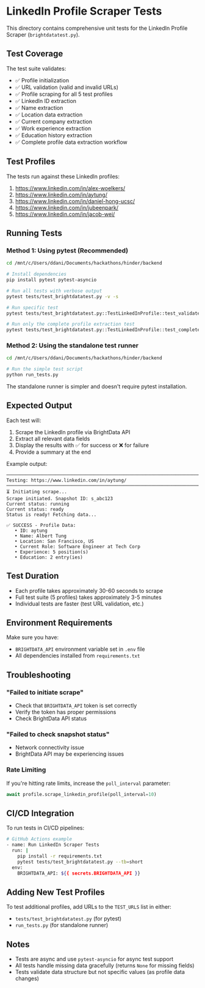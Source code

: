 # LinkedIn Profile Scraper Tests

This directory contains comprehensive unit tests for the LinkedIn Profile Scraper (`brightdatatest.py`).

## Test Coverage

The test suite validates:
- ✅ Profile initialization
- ✅ URL validation (valid and invalid URLs)
- ✅ Profile scraping for all 5 test profiles
- ✅ LinkedIn ID extraction
- ✅ Name extraction
- ✅ Location data extraction
- ✅ Current company extraction
- ✅ Work experience extraction
- ✅ Education history extraction
- ✅ Complete profile data extraction workflow

## Test Profiles

The tests run against these LinkedIn profiles:
1. https://www.linkedin.com/in/alex-woelkers/
2. https://www.linkedin.com/in/aytung/
3. https://www.linkedin.com/in/daniel-hong-ucsc/
4. https://www.linkedin.com/in/jubeenpark/
5. https://www.linkedin.com/in/jacob-wei/

## Running Tests

### Method 1: Using pytest (Recommended)

```bash
cd /mnt/c/Users/ddani/Documents/hackathons/hinder/backend

# Install dependencies
pip install pytest pytest-asyncio

# Run all tests with verbose output
pytest tests/test_brightdatatest.py -v -s

# Run specific test
pytest tests/test_brightdatatest.py::TestLinkedInProfile::test_validate_url_valid -v

# Run only the complete profile extraction test
pytest tests/test_brightdatatest.py::TestLinkedInProfile::test_complete_profile_extraction -v -s
```

### Method 2: Using the standalone test runner

```bash
cd /mnt/c/Users/ddani/Documents/hackathons/hinder/backend

# Run the simple test script
python run_tests.py
```

The standalone runner is simpler and doesn't require pytest installation.

## Expected Output

Each test will:
1. Scrape the LinkedIn profile via BrightData API
2. Extract all relevant data fields
3. Display the results with ✅ for success or ❌ for failure
4. Provide a summary at the end

Example output:
```
────────────────────────────────────────────────────────────────────────────────
Testing: https://www.linkedin.com/in/aytung/
────────────────────────────────────────────────────────────────────────────────
⏳ Initiating scrape...
Scrape initiated. Snapshot ID: s_abc123
Current status: running
Current status: ready
Status is ready! Fetching data...

✅ SUCCESS - Profile Data:
   • ID: aytung
   • Name: Albert Tung
   • Location: San Francisco, US
   • Current Role: Software Engineer at Tech Corp
   • Experience: 5 position(s)
   • Education: 2 entry(ies)
```

## Test Duration

- Each profile takes approximately 30-60 seconds to scrape
- Full test suite (5 profiles) takes approximately 3-5 minutes
- Individual tests are faster (test URL validation, etc.)

## Environment Requirements

Make sure you have:
- `BRIGHTDATA_API` environment variable set in `.env` file
- All dependencies installed from `requirements.txt`

## Troubleshooting

### "Failed to initiate scrape"
- Check that `BRIGHTDATA_API` token is set correctly
- Verify the token has proper permissions
- Check BrightData API status

### "Failed to check snapshot status"
- Network connectivity issue
- BrightData API may be experiencing issues

### Rate Limiting
If you're hitting rate limits, increase the `poll_interval` parameter:
```python
await profile.scrape_linkedin_profile(poll_interval=10)
```

## CI/CD Integration

To run tests in CI/CD pipelines:

```bash
# GitHub Actions example
- name: Run LinkedIn Scraper Tests
  run: |
    pip install -r requirements.txt
    pytest tests/test_brightdatatest.py --tb=short
  env:
    BRIGHTDATA_API: ${{ secrets.BRIGHTDATA_API }}
```

## Adding New Test Profiles

To test additional profiles, add URLs to the `TEST_URLS` list in either:
- `tests/test_brightdatatest.py` (for pytest)
- `run_tests.py` (for standalone runner)

## Notes

- Tests are async and use `pytest-asyncio` for async test support
- All tests handle missing data gracefully (returns `None` for missing fields)
- Tests validate data structure but not specific values (as profile data changes)

